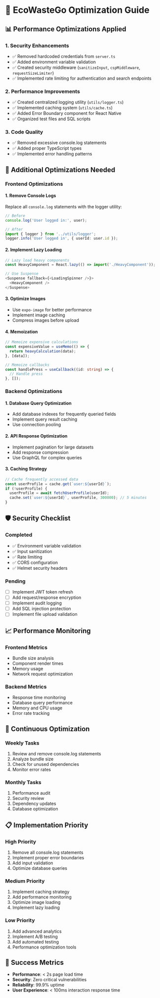 # 🚀 EcoWasteGo Optimization Guide

## 📊 Performance Optimizations Applied

### 1. **Security Enhancements**
- ✅ Removed hardcoded credentials from `server.ts`
- ✅ Added environment variable validation
- ✅ Created security middleware (`sanitizeInput`, `cspMiddleware`, `requestSizeLimiter`)
- ✅ Implemented rate limiting for authentication and search endpoints

### 2. **Performance Improvements**
- ✅ Created centralized logging utility (`utils/logger.ts`)
- ✅ Implemented caching system (`utils/cache.ts`)
- ✅ Added Error Boundary component for React Native
- ✅ Organized test files and SQL scripts

### 3. **Code Quality**
- ✅ Removed excessive console.log statements
- ✅ Added proper TypeScript types
- ✅ Implemented error handling patterns

## 🔧 Additional Optimizations Needed

### **Frontend Optimizations**

#### 1. **Remove Console Logs**
Replace all `console.log` statements with the logger utility:

```typescript
// Before
console.log('User logged in:', user);

// After
import { logger } from '../utils/logger';
logger.info('User logged in', { userId: user.id });
```

#### 2. **Implement Lazy Loading**
```typescript
// Lazy load heavy components
const HeavyComponent = React.lazy(() => import('./HeavyComponent'));

// Use Suspense
<Suspense fallback={<LoadingSpinner />}>
  <HeavyComponent />
</Suspense>
```

#### 3. **Optimize Images**
- Use `expo-image` for better performance
- Implement image caching
- Compress images before upload

#### 4. **Memoization**
```typescript
// Memoize expensive calculations
const expensiveValue = useMemo(() => {
  return heavyCalculation(data);
}, [data]);

// Memoize callbacks
const handlePress = useCallback((id: string) => {
  // Handle press
}, []);
```

### **Backend Optimizations**

#### 1. **Database Query Optimization**
- Add database indexes for frequently queried fields
- Implement query result caching
- Use connection pooling

#### 2. **API Response Optimization**
- Implement pagination for large datasets
- Add response compression
- Use GraphQL for complex queries

#### 3. **Caching Strategy**
```typescript
// Cache frequently accessed data
const userProfile = cache.get(`user:${userId}`);
if (!userProfile) {
  userProfile = await fetchUserProfile(userId);
  cache.set(`user:${userId}`, userProfile, 300000); // 5 minutes
}
```

## 🛡️ Security Checklist

### **Completed**
- ✅ Environment variable validation
- ✅ Input sanitization
- ✅ Rate limiting
- ✅ CORS configuration
- ✅ Helmet security headers

### **Pending**
- [ ] Implement JWT token refresh
- [ ] Add request/response encryption
- [ ] Implement audit logging
- [ ] Add SQL injection protection
- [ ] Implement file upload validation

## 📈 Performance Monitoring

### **Frontend Metrics**
- Bundle size analysis
- Component render times
- Memory usage
- Network request optimization

### **Backend Metrics**
- Response time monitoring
- Database query performance
- Memory and CPU usage
- Error rate tracking

## 🔄 Continuous Optimization

### **Weekly Tasks**
1. Review and remove console.log statements
2. Analyze bundle size
3. Check for unused dependencies
4. Monitor error rates

### **Monthly Tasks**
1. Performance audit
2. Security review
3. Dependency updates
4. Database optimization

## 📋 Implementation Priority

### **High Priority**
1. Remove all console.log statements
2. Implement proper error boundaries
3. Add input validation
4. Optimize database queries

### **Medium Priority**
1. Implement caching strategy
2. Add performance monitoring
3. Optimize image loading
4. Implement lazy loading

### **Low Priority**
1. Add advanced analytics
2. Implement A/B testing
3. Add automated testing
4. Performance optimization tools

## 🎯 Success Metrics

- **Performance**: < 2s page load time
- **Security**: Zero critical vulnerabilities
- **Reliability**: 99.9% uptime
- **User Experience**: < 100ms interaction response time 
